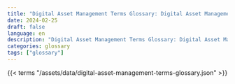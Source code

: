 ```yaml
---
title: "Digital Asset Management Terms Glossary: Digital Asset Management Terms in 2024"  
date: 2024-02-25
draft: false
language: en
description: "Digital Asset Management Terms Glossary: Digital Asset Management Terms in 2024 | Digital Asset Management Terms Glossary"
categories: glossary
tags: ["glossary"]
---
```


{{< terms "/assets/data/digital-asset-management-terms-glossary.json" >}}